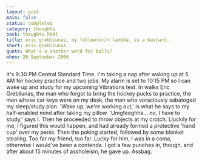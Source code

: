 ```yaml
---
layout: post
main: false
status: completed
category: thoughts
back: thoughts.html
title: eric grebliunas, my fellow<br/> lambda, is a bastard.
short: eric grebliunas.
quote: What's a another word for balls?
when: 26 September 2006
---
```


It's 9:30 PM Central Standard Time. I'm taking a nap after waking up at 5 AM for hockey practice and two jobs. My alarm is set to 10:15 PM so I can wake up and study for my upcoming Vibrations test. In walks Eric Grebliunas, the man who forgot to bring the hockey pucks to practice, the man whose car keys were on my desk, the man who voraciously sabatoged my sleep/study plan. 'Wake up, we're working out,' is what he says to my half-enabled mind after taking my pillow. 'Umgfeeghhs... no, I have to study,' says I. Then he proceeded to throw objects at my crotch. Lluckily for me, I figured this would happen, and had already formed a protective 'hand cup' over my penis. Then the poking started, followed by some blanket stealing. Too far my friend, too far. Lucky for him, I was in a coma, otherwise I would've been a contenda. I got a few punches in, though, and after about 15 minutes of assholeism, he gave up. Assbag.